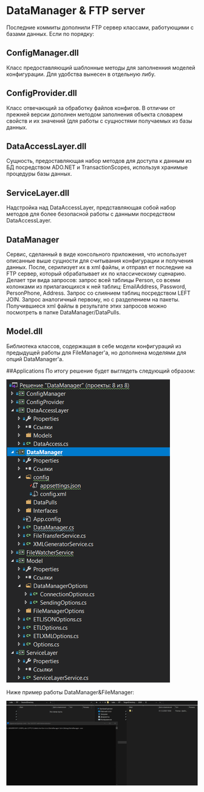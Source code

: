 # DataManager & FTP server
Последние коммиты дополнили FTP сервер классами, работующими с базами данных. Если по порядку:
## ConfigManager.dll
Класс предоставляющий шаблонные методы для заполненния моделей конфигурации. Для удобства вынесен в отдельную либу.
## ConfigProvider.dll
Класс отвечающий за обработку файлов конфигов. В отличии от прежней версии дополнен методом заполнения объекта словарем свойств и их значений (для работы с сущностями получаемых из базы данных.
## DataAccessLayer.dll
Сущность, предоставляющая набор методов для доступа к данным из БД посредством ADO.NET и TransactionScopes, используя хранимые процедуры базы данных.
## ServiceLayer.dll
Надстройка над DataAccessLayer, представляющая собой набор методов для более безопасной работы с данными посредством DataAccessLayer.
## DataManager
Сервис, сделанный в виде консольного приложения, что использует описанные выше сущности для считывания конфигурации и получения данных. После, серилизует их в xml файлы, и отправл ет последние на FTP сервер, который обрабатывает их по классическому сценарию. Делает три вида запросов: запрос всей таблицы Person, со всеми колонками из прилагающихся к ней таблиц: EmailAddress, Password, PersonPhone, Address. Запрос со слиянием таблиц посредством LEFT JOIN. Запрос аналогичный первому, но с разделением на пакеты. Получившиеся xml файлы в результате этих запросов можно посмотреть в папке DataManager/DataPulls.
## Model.dll
Библиотека классов, содержащая в себе модели конфигураций из предыдущей работы для FileManager'a, но дополнена моделями для опций DataManager'a.         

##Applications
По итогу решение будет выглядеть следующий образом:

![alt text](https://github.com/tsudd/simple-ftp-server/blob/main/Images/solve.png?raw=true)

Ниже пример работы DataManager&FileManager:

![alt text](https://github.com/tsudd/simple-ftp-server/blob/main/Images/gif.gif?raw=true)
